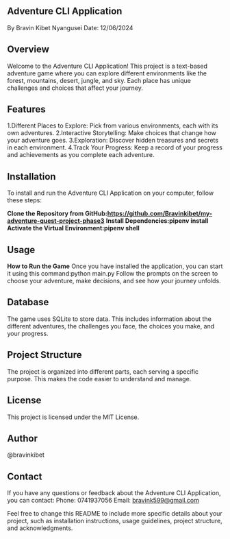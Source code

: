 ## Adventure CLI Application

By Bravin Kibet Nyangusei
Date: 12/06/2024

## Overview

Welcome to the Adventure CLI Application! This project is a text-based adventure game where you can explore different environments like the forest, mountains, desert, jungle, and sky. Each place has unique challenges and choices that affect your journey.

## Features

1.Different Places to Explore: Pick from various environments, each with its own adventures.
2.Interactive Storytelling: Make choices that change how your adventure goes.
3.Exploration: Discover hidden treasures and secrets in each environment.
4.Track Your Progress: Keep a record of your progress and achievements as you complete each adventure.

## Installation

To install and run the Adventure CLI Application on your computer, follow these steps:

**Clone the Repository from GitHub:https://github.com/Bravinkibet/my-adventure-quest-project-phase3**
**Install Dependencies:pipenv install**
**Activate the Virtual Environment:pipenv shell**

## Usage

**How to Run the Game**
Once you have installed the application, you can start it using this command:python main.py
Follow the prompts on the screen to choose your adventure, make decisions, and see how your journey unfolds.

## Database

The game uses SQLite to store data. This includes information about the different adventures, the challenges you face, the choices you make, and your progress.

## Project Structure

The project is organized into different parts, each serving a specific purpose. This makes the code easier to understand and manage.

## License

This project is licensed under the MIT License.

## Author

@bravinkibet

## Contact

If you have any questions or feedback about the Adventure CLI Application, you can contact:
Phone: 0741937056
Email: bravink599@gmail.com

Feel free to change this README to include more specific details about your project, such as installation instructions, usage guidelines, project structure, and acknowledgments.
